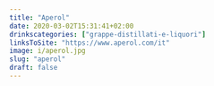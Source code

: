 ```yaml
---
title: "Aperol"
date: 2020-03-02T15:31:41+02:00
drinkscategories: ["grappe-distillati-e-liquori"]
linksToSite: "https://www.aperol.com/it"
image: i/aperol.jpg
slug: "aperol"
draft: false
---
```

